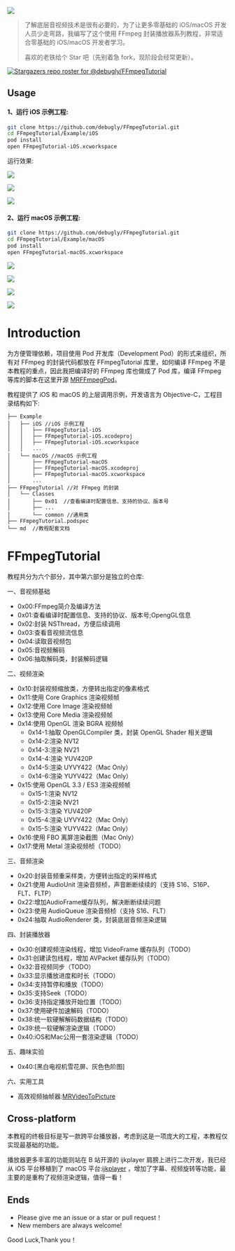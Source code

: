 [![](md/imgs/ffmpeg.png)](https://ffmpeg.org/) 


> 了解底层音视频技术是很有必要的，为了让更多零基础的 iOS/macOS 开发人员少走弯路，我编写了这个使用 FFmpeg 封装播放器系列教程，非常适合零基础的 iOS/macOS 开发者学习。 
> 
> 喜欢的老铁给个 Star 吧（先别着急 fork，现阶段会经常更新）。

[![Stargazers repo roster for @debugly/FFmpegTutorial](https://reporoster.com/stars/debugly/FFmpegTutorial)](https://github.com/debugly/FFmpegTutorial/stargazers)

## Usage

#### 1、运行 iOS 示例工程:

```bash
git clone https://github.com/debugly/FFmpegTutorial.git
cd FFmpegTutorial/Example/iOS
pod install
open FFmpegTutorial-iOS.xcworkspace
```

运行效果:

![](md/imgs/ios-snapshot-1.png)

![](md/imgs/ios-snapshot-2.png)

![](md/imgs/ios-snapshot-3.png)


#### 2、运行 macOS 示例工程:

```bash
git clone https://github.com/debugly/FFmpegTutorial.git
cd FFmpegTutorial/Example/macOS
pod install
open FFmpegTutorial-macOS.xcworkspace
```

![](md/imgs/macos-snapshot-1.png)

![](md/imgs/macos-snapshot-2.png)

![](md/imgs/macos-snapshot-3.png)

![](md/imgs/macos-snapshot-4.png)

# Introduction

为方便管理依赖，项目使用 Pod 开发库（Development Pod）的形式来组织，所有对 FFmpeg 的封装代码都放在 FFmpegTutorial 库里，如何编译 FFmpeg 不是本教程的重点，因此我把编译好的 FFmpeg 库也做成了 Pod 库，编译 FFmpeg 等库的脚本在这里开源 [MRFFmpegPod](https://github.com/debugly/MRFFToolChainPod)。

教程提供了 iOS 和 macOS 的上层调用示例，开发语言为 Objective-C，工程目录结构如下:

```
├── Example
│   ├── iOS //iOS 示例工程
│   │   ├── FFmpegTutorial-iOS
│   │   ├── FFmpegTutorial-iOS.xcodeproj
│   │   ├── FFmpegTutorial-iOS.xcworkspace
│   │   ...
│   └── macOS //macOS 示例工程
│       ├── FFmpegTutorial-macOS
│       ├── FFmpegTutorial-macOS.xcodeproj
│       ├── FFmpegTutorial-macOS.xcworkspace
│       ...
├── FFmpegTutorial //对 FFmpeg 的封装
│   └── Classes
│       ├── 0x01  //查看编译时配置信息、支持的协议、版本号
│       ├── ...
│       └── common //通用类
├── FFmpegTutorial.podspec
└── md  //教程配套文档        
```

# FFmpegTutorial

教程共分为六个部分，其中第六部分是独立的仓库:

一、音视频基础

- 0x00:FFmpeg简介及编译方法
- 0x01:查看编译时配置信息、支持的协议、版本号;OpengGL信息
- 0x02:封装 NSThread，方便后续调用
- 0x03:查看音视频流信息
- 0x04:读取音视频包
- 0x05:音视频解码
- 0x06:抽取解码类，封装解码逻辑

二、视频渲染

- 0x10:封装视频缩放类，方便转出指定的像素格式
- 0x11:使用 Core Graphics 渲染视频帧
- 0x12:使用 Core Image 渲染视频帧
- 0x13:使用 Core Media 渲染视频帧
- 0x14:使用 OpenGL 渲染 BGRA 视频帧
    - 0x14-1:抽取 OpenGLCompiler 类，封装 OpenGL Shader 相关逻辑
    - 0x14-2:渲染 NV12
    - 0x14-3:渲染 NV21
    - 0x14-4:渲染 YUV420P
    - 0x14-5:渲染 UYVY422（Mac Only）
    - 0x14-6:渲染 YUYV422（Mac Only）
- 0x15:使用 OpenGL 3.3 / ES3 渲染视频帧
    - 0x15-1:渲染 NV12
    - 0x15-2:渲染 NV21
    - 0x15-3:渲染 YUV420P
    - 0x15-4:渲染 UYVY422（Mac Only）
    - 0x15-5:渲染 YUYV422（Mac Only）
- 0x16:使用 FBO 离屏渲染截图（Mac Only）
- 0x17:使用 Metal 渲染视频桢（TODO）

三、音频渲染

- 0x20:封装音频重采样类，方便转出指定的采样格式
- 0x21:使用 AudioUnit 渲染音频桢，声音断断续续的（支持 S16、S16P、FLT、FLTP）
- 0x22:增加AudioFrame缓存队列，解决断断续续问题
- 0x23:使用 AudioQueue 渲染音频桢（支持 S16、FLT）
- 0x24:抽取 AudioRenderer 类，封装底层音频渲染逻辑

四、封装播放器

- 0x30:创建视频渲染线程，增加 VideoFrame 缓存队列（TODO）
- 0x31:创建读包线程，增加 AVPacket 缓存队列（TODO）
- 0x32:音视频同步（TODO）
- 0x33:显示播放进度和时长（TODO）
- 0x34:支持暂停和播放（TODO）
- 0x35:支持Seek（TODO）
- 0x36:支持指定播放开始位置（TODO）
- 0x37:使用硬件加速解码（TODO）
- 0x38:统一软硬解解码数据结构（TODO）
- 0x39:统一软硬解渲染逻辑（TODO）
- 0x40:iOS和Mac公用一套渲染逻辑（TODO）

五、趣味实验

- 0x40:[黑白电视机雪花屏、灰色色阶图] 

六、实用工具

- 高效视频抽帧器:[MRVideoToPicture](https://github.com/debugly/MRVideoToPicture)

## Cross-platform

本教程的终极目标是写一款跨平台播放器，考虑到这是一项庞大的工程，本教程仅实现最基础的功能。

播放器更多丰富的功能则站在 B 站开源的 ijkplayer 肩膀上进行二次开发，我已经从 iOS 平台移植到了 macOS 平台:[ijkplayer](https://github.com/debugly/ijkplayer) ，增加了字幕、视频旋转等功能，最主要的是重构了视频渲染逻辑，值得一看！

## Ends

- Please give me an issue or a star or pull request！
- New members are always welcome!

Good Luck,Thank you！

